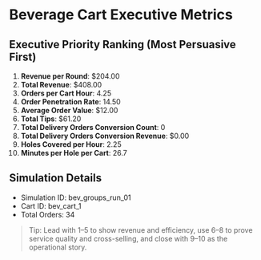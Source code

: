 # Beverage Cart Executive Metrics

## Executive Priority Ranking (Most Persuasive First)
1. **Revenue per Round**: $204.00
2. **Total Revenue**: $408.00
3. **Orders per Cart Hour**: 4.25
4. **Order Penetration Rate**: 14.50
5. **Average Order Value**: $12.00
6. **Total Tips**: $61.20
7. **Total Delivery Orders Conversion Count**: 0
8. **Total Delivery Orders Conversion Revenue**: $0.00
9. **Holes Covered per Hour**: 2.25
10. **Minutes per Hole per Cart**: 26.7

## Simulation Details
- Simulation ID: bev_groups_run_01
- Cart ID: bev_cart_1
- Total Orders: 34

> Tip: Lead with 1–5 to show revenue and efficiency, use 6–8 to prove service quality and cross-selling, and close with 9–10 as the operational story.
